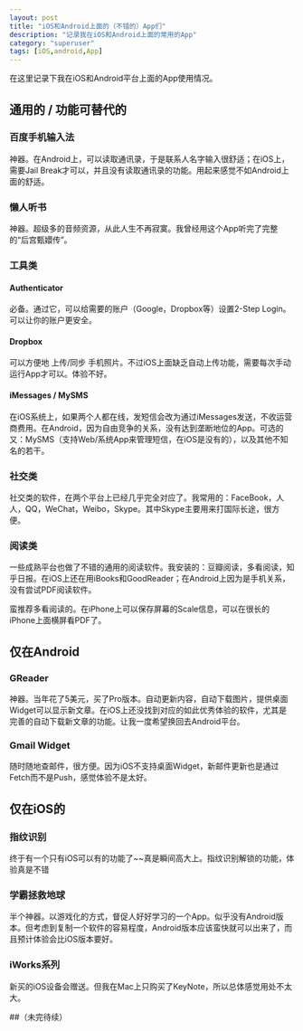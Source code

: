 ```yaml
---
layout: post
title: "iOS和Android上面的（不错的）App们"
description: "记录我在iOS和Android上面的常用的App"
category: "superuser"
tags: [iOS,android,App]
---
```


在这里记录下我在iOS和Android平台上面的App使用情况。

## 通用的 / 功能可替代的

### 百度手机输入法
神器。在Android上，可以读取通讯录，于是联系人名字输入很舒适；在iOS上，需要Jail Break才可以，并且没有读取通讯录的功能。用起来感觉不如Android上面的舒适。

### 懒人听书
神器。超级多的音频资源，从此人生不再寂寞。我曾经用这个App听完了完整的“后宫甄嬛传”。

### 工具类
#### Authenticator
必备。通过它，可以给需要的账户（Google，Dropbox等）设置2-Step Login。可以让你的账户更安全。
#### Dropbox
可以方便地 上传/同步 手机照片。不过iOS上面缺乏自动上传功能，需要每次手动运行App才可以。体验不好。
#### iMessages / MySMS
在iOS系统上，如果两个人都在线，发短信会改为通过iMessages发送，不收运营商费用。在Android，因为自由竞争的关系，没有达到垄断地位的App。可选的又：MySMS（支持Web/系统App来管理短信，在iOS是没有的），以及其他不知名的若干。

### 社交类
社交类的软件，在两个平台上已经几乎完全对应了。我常用的：FaceBook，人人，QQ，WeChat，Weibo，Skype。其中Skype主要用来打国际长途，很方便。

### 阅读类
一些成熟平台也做了不错的通用的阅读软件。我安装的：豆瓣阅读，多看阅读，知乎日报。在iOS上还在用iBooks和GoodReader；在Android上因为是手机关系，没有尝试PDF阅读软件。

蛮推荐多看阅读的。在iPhone上可以保存屏幕的Scale信息，可以在很长的iPhone上面横屏看PDF了。

## 仅在Android
### GReader
神器。当年花了5美元，买了Pro版本。自动更新内容，自动下载图片，提供桌面Widget可以显示新文章。在iOS上还没找到对应的如此优秀体验的软件，尤其是完善的自动下载新文章的功能。让我一度希望换回去Android平台。
### Gmail Widget
随时随地查邮件，很方便。因为iOS不支持桌面Widget，新邮件更新也是通过Fetch而不是Push，感觉体验不是太好。

## 仅在iOS的
### 指纹识别
终于有一个只有iOS可以有的功能了~~真是瞬间高大上。指纹识别解锁的功能，体验真是不错
### 学霸拯救地球
半个神器。以游戏化的方式，督促人好好学习的一个App。似乎没有Android版本。但考虑到复制一个软件的容易程度，Android版本应该蛮快就可以出来了，而且预计体验会比iOS版本要好。
### iWorks系列
新买的iOS设备会赠送。但我在Mac上只购买了KeyNote，所以总体感觉用处不太大。


##（未完待续）